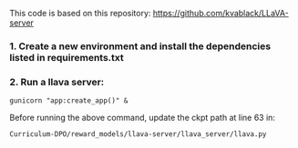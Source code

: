 This code is based on this repository: https://github.com/kvablack/LLaVA-server

### 1. Create a new environment and install the dependencies listed in requirements.txt
### 2. Run a llava server:
```
gunicorn "app:create_app()" &
```
Before running the above command, update the ckpt path at line 63 in:
```
Curriculum-DPO/reward_models/llava-server/llava_server/llava.py
```
